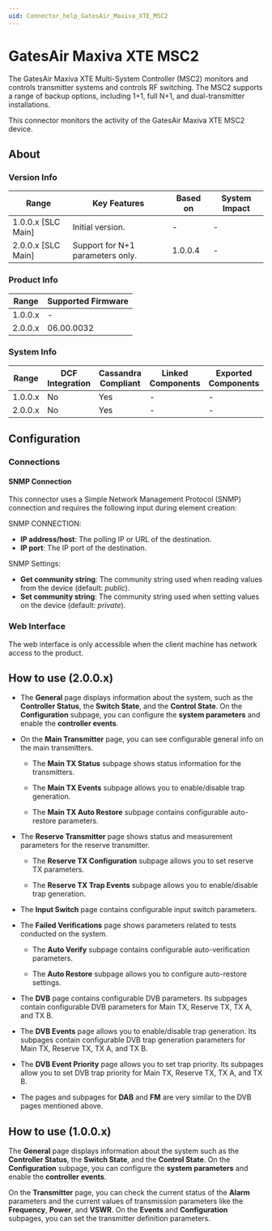 ```yaml
---
uid: Connector_help_GatesAir_Maxiva_XTE_MSC2
---
```


# GatesAir Maxiva XTE MSC2

The GatesAir Maxiva XTE Multi-System Controller (MSC2) monitors and controls transmitter systems and controls RF switching. The MSC2 supports a range of backup options, including 1+1, full N+1, and dual-transmitter installations.

This connector monitors the activity of the GatesAir Maxiva XTE MSC2 device.

## About

### Version Info

| Range              | Key Features                     | Based on | System Impact |
|--------------------|----------------------------------|----------|---------------|
| 1.0.0.x [SLC Main] | Initial version.                 | -        | -             |
| 2.0.0.x [SLC Main] | Support for N+1 parameters only. | 1.0.0.4  | -             |

### Product Info

| Range   | Supported Firmware |
|---------|--------------------|
| 1.0.0.x | -                  |
| 2.0.0.x | 06.00.0032         |

### System Info

| Range   | DCF Integration | Cassandra Compliant | Linked Components | Exported Components |
|---------|-----------------|---------------------|-------------------|---------------------|
| 1.0.0.x | No              | Yes                 | -                 | -                   |
| 2.0.0.x | No              | Yes                 | -                 | -                   |

## Configuration

### Connections

#### SNMP Connection

This connector uses a Simple Network Management Protocol (SNMP) connection and requires the following input during element creation:

SNMP CONNECTION:

- **IP address/host**: The polling IP or URL of the destination.
- **IP port**: The IP port of the destination.

SNMP Settings:

- **Get community string**: The community string used when reading values from the device (default: *public*).
- **Set community string**: The community string used when setting values on the device (default: *private*).

### Web Interface

The web interface is only accessible when the client machine has network access to the product.

## How to use (2.0.0.x)

- The **General** page displays information about the system, such as the **Controller Status**, the **Switch State**, and the **Control State**. On the **Configuration** subpage, you can configure the **system parameters** and enable the **controller events**.

- On the **Main Transmitter** page, you can see configurable general info on the main transmitters.

  - The **Main TX Status** subpage shows status information for the transmitters.

  - The **Main TX Events** subpage allows you to enable/disable trap generation.

  - The **Main TX Auto Restore** subpage contains configurable auto-restore parameters.

- The **Reserve Transmitter** page shows status and measurement parameters for the reserve transmitter.

  - The **Reserve TX Configuration** subpage allows you to set reserve TX parameters.

  - The **Reserve TX Trap Events** subpage allows you to enable/disable trap generation.

- The **Input Switch** page contains configurable input switch parameters.

- The **Failed Verifications** page shows parameters related to tests conducted on the system.

  - The **Auto Verify** subpage contains configurable auto-verification parameters.

  - The **Auto Restore** subpage allows you to configure auto-restore settings.

- The **DVB** page contains configurable DVB parameters. Its subpages contain configurable DVB parameters for Main TX, Reserve TX, TX A, and TX B.

- The **DVB Events** page allows you to enable/disable trap generation. Its subpages contain configurable DVB trap generation parameters for Main TX, Reserve TX, TX A, and TX B.

- The **DVB Event Priority** page allows you to set trap priority. Its subpages allow you to set DVB trap priority for Main TX, Reserve TX, TX A, and TX B.

- The pages and subpages for **DAB** and **FM** are very similar to the DVB pages mentioned above.

## How to use (1.0.0.x)

The **General** page displays information about the system such as the **Controller Status**, the **Switch State**, and the **Control State**. On the **Configuration** subpage, you can configure the **system parameters** and enable the **controller events**.

On the **Transmitter** page, you can check the current status of the **Alarm** parameters and the current values of transmission parameters like the **Frequency**, **Power**, and **VSWR**. On the **Events** and **Configuration** subpages, you can set the transmitter definition parameters.
